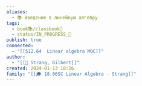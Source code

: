 ```yaml
---
aliases:
  - 📚 Введение в линейную алгебру
tags:
  - book📚/classbook📖
  - status/IN_PROGRESS_🌿
publish: true
connected:
  - "[[512.64  Linear algebra MOC]]"
author:
  - "[[👤 Strang, Gilbert]]"
created: 2024-01-13 18:26
family: "[[🎓 18.06SC Linear Algebra - Strang]]"
---
```




